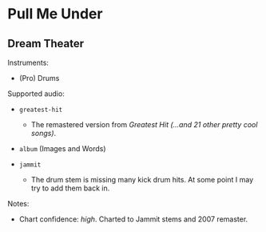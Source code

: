# Pull Me Under

## Dream Theater

Instruments:

  * (Pro) Drums

Supported audio:

  * `greatest-hit`

    * The remastered version from *Greatest Hit (...and 21 other pretty cool songs)*.

  * `album` (Images and Words)

  * `jammit`

    * The drum stem is missing many kick drum hits. At some point I may try to add them back in.

Notes:

  * Chart confidence: *high*. Charted to Jammit stems and 2007 remaster.

